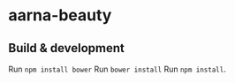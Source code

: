 # aarna-beauty

## Build & development

Run `npm install bower`
Run `bower install`
Run `npm install`.
